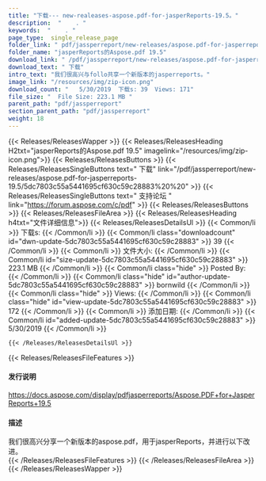 ```yaml
---
title: "下载--- new-realeases-aspose.pdf-for-jasperReports-19.5。" 
description:  "    . " 
keywords:  "    . " 
page_type:  single_release_page
folder_link: " pdf/jassperreport/new-releases/aspose.pdf-for-jasperreports-19.5/"
folder_name: "jasperReports的Aspose.pdf 19.5"
download_link: " /pdf/jassperreport/new-releases/aspose.pdf-for-jasperreports-19.5/5dc7803c55a5441695cf630c59c28883"
download_text: " 下载"
intro_text: "我们很高兴与follo共享一个新版本的jasperreports。"
image_link: "/resources/img/zip-icon.png"
download_count: "   5/30/2019  下载s: 39  Views: 171"
file_size: "  File Size: 223.1 MB "
parent_path: "pdf/jassperreport"
section_parent_path: "pdf/jassperreport"
weight: 18
---
```


{{< Releases/ReleasesWapper >}}
  {{< Releases/ReleasesHeading H2txt="jasperReports的Aspose.pdf 19.5" imagelink="/resources/img/zip-icon.png">}}
  {{< Releases/ReleasesButtons >}}
    {{< Releases/ReleasesSingleButtons text=" 下载" link="/pdf/jassperreport/new-releases/aspose.pdf-for-jasperreports-19.5/5dc7803c55a5441695cf630c59c28883%20%20" >}}
    {{< Releases/ReleasesSingleButtons text=" 支持论坛 " link="https://forum.aspose.com/c/pdf" >}}
  {{< Releases/ReleasesButtons >}}
  {{< Releases/ReleasesFileArea >}}
    {{< Releases/ReleasesHeading h4txt="文件详细信息">}}
    {{< Releases/ReleasesDetailsUl >}}
            {{< Common/li  >}} 下载s: {{< /Common/li >}} 
      {{< Common/li class="downloadcount" id="dwn-update-5dc7803c55a5441695cf630c59c28883" >}} 39 {{< /Common/li >}} 
      {{< Common/li  >}} 文件大小: {{< /Common/li >}} 
      {{< Common/li id="size-update-5dc7803c55a5441695cf630c59c28883" >}} 223.1 MB {{< /Common/li >}} 
      {{< Common/li  class="hide" >}} Posted By: {{< /Common/li >}} 
      {{< Common/li class="hide" id="author-update-5dc7803c55a5441695cf630c59c28883" >}} bornwild {{< /Common/li >}} 
      {{< Common/li class="hide"  >}} Views: {{< /Common/li >}} 
      {{< Common/li class="hide" id="view-update-5dc7803c55a5441695cf630c59c28883" >}} 172 {{< /Common/li >}} 
      {{< Common/li  >}} 添加日期: {{< /Common/li >}} 
      {{< Common/li id="added-update-5dc7803c55a5441695cf630c59c28883" >}} 5/30/2019 {{< /Common/li >}} 

    {{< /Releases/ReleasesDetailsUl >}}

  {{< Releases/ReleasesFileFeatures >}}
      <h4>发行说明</h4><div><a href="https://docs.aspose.com/display/pdfjasperreports/Aspose.PDF+for+JasperReports+19.5">https://docs.aspose.com/display/pdfjasperreports/Aspose.PDF+for+JasperReports+19.5</a></div><h4>描述</h4><div class="HTMLDescription">我们很高兴分享一个新版本的aspose.pdf，用于jasperReports，并进行以下改进。</div>
  {{< /Releases/ReleasesFileFeatures >}}
 {{< /Releases/ReleasesFileArea >}}
{{< /Releases/ReleasesWapper >}}


